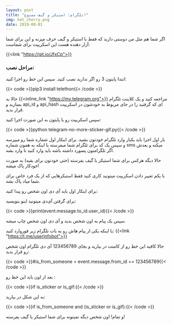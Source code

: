 ```yaml
---
layout: post
title: "تلگرام: استیکر و گیف ممنوع!"
img: hot_cherry.png
date: 2019-08-01
---
```


اگر شما هم مثل من دوستی دارید که فقط با استیکر و گیف حرف میزنه و این برای شما آزار دهنده هست این اسکریپت برای شماست:

{{<link "https://git.io/JfxCp">}}

<h3>مراحل نصب:</h3>

ابتدا پایتون 3 رو اگر ندارید نصب کنید. سپس این خط رو اجرا کنید:

{{< code >}}pip3 install telethon{{< /code >}}

حالا به {{<inline_link "https://my.telegram.org">}} مراجعه کنید و یک کلاینت تلگرام بسازید و api_id و api_hash ای که گرفتید را در جای مربوط به خودشون در اسکریپت قرار بدید.

سپس اسکریپت رو با پایتون به این صورت اجرا کنید:

{{< code >}}python telegram-no-more-sticker-gif.py{{< /code >}}     

بار اول اجرا باید یکبار وارد تلگرام خودتون بشید. برای اینکار اول شماره شما رو میپرسه و سپس یک کد برای تلگرام شما میفرسته یا اینکه به همون شماره sms میکنه و بعدش اگر تلگرامتون پسورد داشته باشه باید وارد کنید تا وارد بشه.

حالا دیگه هرکس برای شما استیکر یا گیف بفرسته (حتی خودتون برای بقیه) به صورت خودکار پاک میشه!

با یکم تغییر دادن اسکریپت میتونید کاری کنید فقط استیکرهایی که از یک فرد خاص برای شما میاد پاک بشه.

برای اینکار اول باید آی دی اون شخص رو پیدا کنید:

برای گرفتن آی‌دی میتونید اینو بنویسید:

{{< code >}}print(event.message.to_id.user_id){{< /code >}}

سپس یک پیام به اون شخص بدید و آی دی اون شخص چاپ میشه.

یا اینکه یکی از پیام هاش رو به بات تلگرام زیر فوروارد کنید:
{{<link "https://t.me/userinfobot">}}

حالا کافیه این خط رو از کامنت در بیارید و بجای 123456789 آی دی تلگرام اون شخص رو قرار بدید:

{{< code >}}#is_from_someone = event.message.from_id == 123456789{{< /code >}}

بعد از اون باید این خط رو :

{{< code >}}if is_sticker or is_gif:{{< /code >}}

به این شکل در بیارید:

{{< code >}}if is_from_someone and (is_sticker or is_gif):{{< /code >}}

و تمام! اون شخص دیگه نمیتونه برای شما استیکر یا گیف بفرسته!